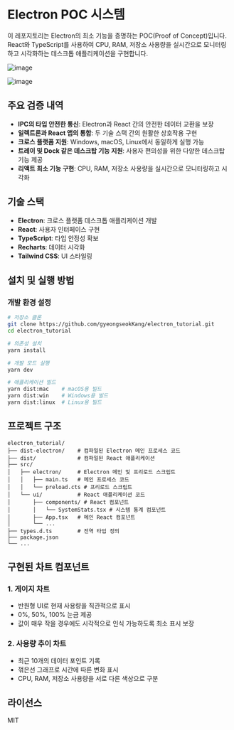 # Electron POC 시스템

이 레포지토리는 Electron의 최소 기능을 증명하는 POC(Proof of Concept)입니다. React와 TypeScript를 사용하여 CPU, RAM, 저장소 사용량을 실시간으로 모니터링하고 시각화하는 데스크톱 애플리케이션을 구현합니다.

![image](https://github.com/user-attachments/assets/4b03419e-204e-4ca3-99d3-82953be8aec0)

![image](https://github.com/user-attachments/assets/7d62e814-3623-4fa6-8886-5465e72fc9d2)

## 주요 검증 내역

- **IPC의 타입 안전한 통신**: Electron과 React 간의 안전한 데이터 교환을 보장
- **일렉트론과 React 앱의 통합**: 두 기술 스택 간의 원활한 상호작용 구현
- **크로스 플랫폼 지원**: Windows, macOS, Linux에서 동일하게 실행 가능
- **트레이 및 Dock 같은 데스크탑 기능 지원**: 사용자 편의성을 위한 다양한 데스크탑 기능 제공
- **리액트 최소 기능 구현**: CPU, RAM, 저장소 사용량을 실시간으로 모니터링하고 시각화

## 기술 스택

- **Electron**: 크로스 플랫폼 데스크톱 애플리케이션 개발
- **React**: 사용자 인터페이스 구현
- **TypeScript**: 타입 안정성 확보
- **Recharts**: 데이터 시각화
- **Tailwind CSS**: UI 스타일링

## 설치 및 실행 방법

### 개발 환경 설정

```bash
# 저장소 클론
git clone https://github.com/gyeongseokKang/electron_tutorial.git
cd electron_tutorial

# 의존성 설치
yarn install

# 개발 모드 실행
yarn dev

# 애플리케이션 빌드
yarn dist:mac    # macOS용 빌드
yarn dist:win    # Windows용 빌드
yarn dist:linux  # Linux용 빌드
```

## 프로젝트 구조

```
electron_tutorial/
├── dist-electron/    # 컴파일된 Electron 메인 프로세스 코드
├── dist/             # 컴파일된 React 애플리케이션
├── src/
│   ├── electron/     # Electron 메인 및 프리로드 스크립트
│   │   ├── main.ts   # 메인 프로세스 코드
│   │   └── preload.cts # 프리로드 스크립트
│   └── ui/           # React 애플리케이션 코드
│       ├── components/ # React 컴포넌트
│       │   └── SystemStats.tsx # 시스템 통계 컴포넌트
│       ├── App.tsx   # 메인 React 컴포넌트
│       └── ...
├── types.d.ts        # 전역 타입 정의
├── package.json
└── ...
```

## 구현된 차트 컴포넌트

### 1. 게이지 차트

- 반원형 UI로 현재 사용량을 직관적으로 표시
- 0%, 50%, 100% 눈금 제공
- 값이 매우 작을 경우에도 시각적으로 인식 가능하도록 최소 표시 보장

### 2. 사용량 추이 차트

- 최근 10개의 데이터 포인트 기록
- 꺾은선 그래프로 시간에 따른 변화 표시
- CPU, RAM, 저장소 사용량을 서로 다른 색상으로 구분

## 라이선스

MIT
